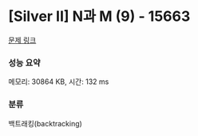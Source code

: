 # [Silver II] N과 M (9) - 15663 

[문제 링크](https://www.acmicpc.net/problem/15663) 

### 성능 요약

메모리: 30864 KB, 시간: 132 ms

### 분류

백트래킹(backtracking)

